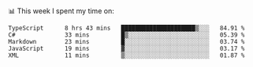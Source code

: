 📊 This week I spent my time on:
<!--START_SECTION:waka-->

```text
TypeScript      8 hrs 43 mins   █████████████████████▒░░░   84.91 %
C#              33 mins         █▒░░░░░░░░░░░░░░░░░░░░░░░   05.39 %
Markdown        23 mins         █░░░░░░░░░░░░░░░░░░░░░░░░   03.74 %
JavaScript      19 mins         ▓░░░░░░░░░░░░░░░░░░░░░░░░   03.17 %
XML             11 mins         ▒░░░░░░░░░░░░░░░░░░░░░░░░   01.87 %
```

<!--END_SECTION:waka-->

